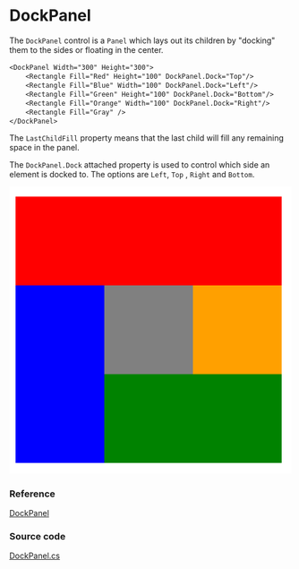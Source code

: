 # DockPanel

The `DockPanel` control is a `Panel` which lays out its children by "docking" them to the sides or floating in the center.

```markup
<DockPanel Width="300" Height="300">
    <Rectangle Fill="Red" Height="100" DockPanel.Dock="Top"/>
    <Rectangle Fill="Blue" Width="100" DockPanel.Dock="Left"/>
    <Rectangle Fill="Green" Height="100" DockPanel.Dock="Bottom"/>
    <Rectangle Fill="Orange" Width="100" DockPanel.Dock="Right"/>
    <Rectangle Fill="Gray" />
</DockPanel>
```

 The `LastChildFill` property means that the last child will fill any remaining space in the panel.

The `DockPanel.Dock` attached property is used to control which side an element is docked to. The options are `Left`, `Top` , `Right` and `Bottom`.

![](../../.gitbook/assets/image%20%2818%29%20%281%29%20%281%29%20%281%29%20%281%29%20%281%29%20%281%29.png)

### Reference <a id="reference"></a>

[DockPanel](http://reference.avaloniaui.net/api/Avalonia.Controls/DockPanel/)

### Source code <a id="source-code"></a>

[DockPanel.cs](https://github.com/AvaloniaUI/Avalonia/blob/master/src/Avalonia.Controls/DockPanel.cs)

